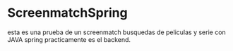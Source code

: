 # ScreenmatchSpring
esta es una prueba de un screenmatch busquedas de peliculas y serie con JAVA spring practicamente es el backend.
